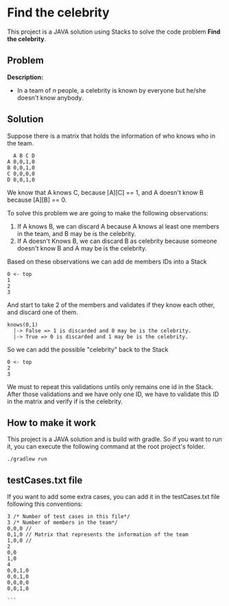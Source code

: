 # Find the celebrity
This project is a JAVA solution using Stacks to solve the code problem **Find the celebrity**.

## Problem
**Description:**
* In a team of *n* people, a celebrity is known by everyone but he/she doesn't know anybody.

## Solution
Suppose there is a matrix that holds the information of who knows who in the team.

      A B C D
    A 0,0,1,0
    B 0,0,1,0
    C 0,0,0,0
    D 0,0,1,0  

We know that A knows C, because [A][C] == 1, and  A doesn't know B because [A][B] == 0.

To solve this problem we are going to make the following observations:

1. If A knows B, we can discard A because A knows al least one members in the team, and B may be is the celebrity.
2. If A doesn't Knows B, we can discard B as celebrity because someone doesn't know B and A may be is the celebrity.

Based on these observations we can add de members IDs into a Stack

```
0 <- top
1
2
3 
```

And start to take 2 of the members and validates if they know each other, and discard one of them.
```
knows(0,1)
  |-> False => 1 is discarded and 0 may be is the celebrity.
  |-> True => 0 is discarded and 1 may be is the celebrity.
```   
So we can add the possible "celebrity" back to the Stack
```
0 <- top
2
3
```
    
We must to repeat this validations untils only remains one id in the Stack.
After those validations and we have only one ID, we have to validate this ID in the matrix and verify if is the celebrity.
    
## How to make it work
This project is a JAVA solution and is build with gradle. So if you want to run it, you can execute the following command at the root project's folder.

    ./gradlew run
    
## testCases.txt file
If you want to add some extra cases, you can add it in the testCases.txt file following this conventions:

````
3 /* Number of test cases in this file*/
3 /* Number of members in the team*/
0,0,0 //
0,1,0 // Matrix that represents the information of the team
1,0,0 //
2
0,0
1,0
4
0,0,1,0
0,0,1,0
0,0,0,0
0,0,1,0

```

